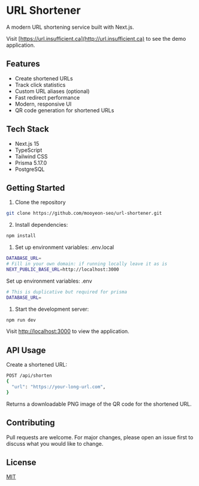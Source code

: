 # URL Shortener

A modern URL shortening service built with Next.js.

Visit [https://url.insufficient.ca](http://url.insufficient.ca) to see the demo application.

## Features

- Create shortened URLs
- Track click statistics
- Custom URL aliases (optional)
- Fast redirect performance
- Modern, responsive UI
- QR code generation for shortened URLs

## Tech Stack

- Next.js 15
- TypeScript
- Tailwind CSS
- Prisma 5.17.0
- PostgreSQL

## Getting Started

1. Clone the repository
```bash
git clone https://github.com/mooyeon-seo/url-shortener.git
```
2. Install dependencies:
```bash
npm install
```

1. Set up environment variables: .env.local
```bash
DATABASE_URL=
# Fill in your own domain: if running locally leave it as is
NEXT_PUBLIC_BASE_URL=http://localhost:3000
```
Set up environment variables: .env
```bash
# This is duplicative but required for prisma
DATABASE_URL=
```

1. Start the development server:
```bash
npm run dev
```
Visit [http://localhost:3000](http://localhost:3000) to view the application.

## API Usage
Create a shortened URL:
```bash
POST /api/shorten
{
  "url": "https://your-long-url.com",
}
```
Returns a downloadable PNG image of the QR code for the shortened URL.

## Contributing

Pull requests are welcome. For major changes, please open an issue first to discuss what you would like to change.

## License

[MIT](https://choosealicense.com/licenses/mit/)
